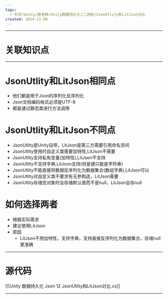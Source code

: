 ```yaml
---
tags:
  - 科学/Unity/唐老狮/Unity数据持久化/二进制/JsonUtlity和LitJson对比
created: 2024-11-06
---
```


---
# 关联知识点



---
# JsonUtlity和LitJson相同点

- 他们都是用于Json的序列化反序列化
- Json文档编码格式必须是UTF-8
- 都是通过静态类进行方法调用
# JsonUtlity和LitJson不同点

- JsonUtlity是Unity自带，LitJson是第三方需要引用命名空间  
- JsonUtlity使用时自定义类需要加特性,LitJson不需要  
- JsonUtlity支持私有变量(加特性),LitJson不支持  
- JsonUtlity不支持字典,LitJson支持(但是键只能是字符串)  
 - JsonUtlity不能直接将数据反序列化为数据集合(数组字典),LitJson可以  
- JsonUtlity对自定义类不要求有无参构造，LitJson需要  
- JsonUtlity存储空对象时会存储默认值而不是null，LitJson会存null
# 如何选择两者

- 根据实际需求  
- 建议使用LitJson  
- 原因
	- LitJson不用加特性，支持字典，支持直接反序列化为数据集合，存储null更准确

---
# 源代码

![[Unity 数据持久化 Json 12 JsonUtlity和LitJson对比.cs]]

---